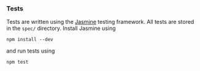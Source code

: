 ### Tests

Tests are written using the [Jasmine](https://jasmine.github.io) testing framework. All tests are stored in the `spec/` directory. Install Jasmine using

	npm install --dev

and run tests using

	npm test
